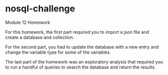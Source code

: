 # nosql-challenge
Module 12 Homework

For this homework, the first part required you to import a json file and create a database and collection.

For the second part, you had to update the database with a new entry and change the variable type for some of the variables.

The last part of the homework was an exploratory analysis that required you to run a handful of queries to search the database and return the results.
